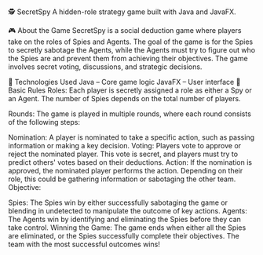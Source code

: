 🕵️ SecretSpy
A hidden-role strategy game built with Java and JavaFX.

🎮 About the Game
SecretSpy is a social deduction game where players take on the roles of Spies and Agents. The goal of the game is for the Spies to secretly sabotage the Agents, while the Agents must try to figure out who the Spies are and prevent them from achieving their objectives. The game involves secret voting, discussions, and strategic decisions.

🔧 Technologies Used
Java – Core game logic
JavaFX – User interface
🚀 Basic Rules
Roles:
Each player is secretly assigned a role as either a Spy or an Agent. The number of Spies depends on the total number of players.

Rounds:
The game is played in multiple rounds, where each round consists of the following steps:

Nomination: A player is nominated to take a specific action, such as passing information or making a key decision.
Voting: Players vote to approve or reject the nominated player. This vote is secret, and players must try to predict others' votes based on their deductions.
Action: If the nomination is approved, the nominated player performs the action. Depending on their role, this could be gathering information or sabotaging the other team.
Objective:

Spies: The Spies win by either successfully sabotaging the game or blending in undetected to manipulate the outcome of key actions.
Agents: The Agents win by identifying and eliminating the Spies before they can take control.
Winning the Game:
The game ends when either all the Spies are eliminated, or the Spies successfully complete their objectives. The team with the most successful outcomes wins!